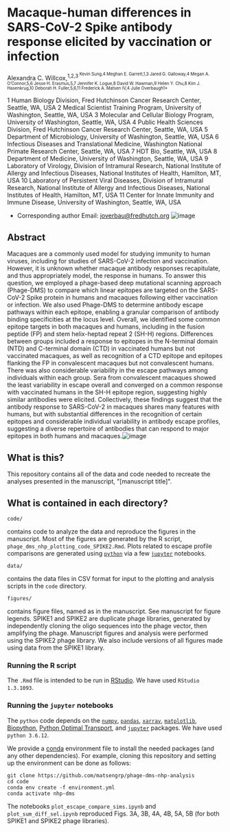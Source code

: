 # Macaque-human differences in SARS-CoV-2 Spike antibody response elicited by vaccination or infection

Alexandra C. Willcox,<sup>1,2,3<sup> Kevin Sung,4 Meghan E. Garrett,1,3 Jared G. Galloway,4 Megan A. O’Connor,5,6 Jesse H. Erasmus,5,7 Jennifer K. Logue,8 David W. Hawman,9 Helen Y. Chu,8 Kim J. Hasenkrug,10 Deborah H. Fuller,5,6,11 Frederick A. Matsen IV,4 Julie Overbaugh1*

1 Human Biology Division, Fred Hutchinson Cancer Research Center, Seattle, WA, USA
2 Medical Scientist Training Program, University of Washington, Seattle, WA, USA
3 Molecular and Cellular Biology Program, University of Washington, Seattle, WA, USA
4 Public Health Sciences Division, Fred Hutchinson Cancer Research Center, Seattle, WA, USA
5 Department of Microbiology, University of Washington, Seattle, WA, USA
6 Infectious Diseases and Translational Medicine, Washington National Primate Research Center, Seattle, WA, USA
7 HDT Bio, Seattle, WA, USA
8 Department of Medicine, University of Washington, Seattle, WA, USA
9 Laboratory of Virology, Division of Intramural Research, National Institute of Allergy and Infectious Diseases, National Institutes of Health, Hamilton, MT, USA
10 Laboratory of Persistent Viral Diseases, Division of Intramural Research, National Institute of Allergy and Infectious Diseases, National Institutes of Health, Hamilton, MT, USA
11 Center for Innate Immunity and Immune Disease, University of Washington, Seattle, WA, USA

* Corresponding author
Email: joverbau@fredhutch.org
![image](https://user-images.githubusercontent.com/69013762/144101802-4df9bd8e-2b62-4998-b917-a6c31aa3e4d0.png)

## Abstract
Macaques are a commonly used model for studying immunity to human viruses, including for studies of SARS-CoV-2 infection and vaccination. However, it is unknown whether macaque antibody responses recapitulate, and thus appropriately model, the response in humans. To answer this question, we employed a phage-based deep mutational scanning approach (Phage-DMS) to compare which linear epitopes are targeted on the SARS-CoV-2 Spike protein in humans and macaques following either vaccination or infection. We also used Phage-DMS to determine antibody escape pathways within each epitope, enabling a granular comparison of antibody binding specificities at the locus level. Overall, we identified some common epitope targets in both macaques and humans, including in the fusion peptide (FP) and stem helix-heptad repeat 2 (SH-H) regions. Differences between groups included a response to epitopes in the N-terminal domain (NTD) and C-terminal domain (CTD) in vaccinated humans but not vaccinated macaques, as well as recognition of a CTD epitope and epitopes flanking the FP in convalescent macaques but not convalescent humans. There was also considerable variability in the escape pathways among individuals within each group. Sera from convalescent macaques showed the least variability in escape overall and converged on a common response with vaccinated humans in the SH-H epitope region, suggesting highly similar antibodies were elicited. Collectively, these findings suggest that the antibody response to SARS-CoV-2 in macaques shares many features with humans, but with substantial differences in the recognition of certain epitopes and considerable individual variability in antibody escape profiles, suggesting a diverse repertoire of antibodies that can respond to major epitopes in both humans and macaques.![image](https://user-images.githubusercontent.com/69013762/144101871-3d7f87cd-0375-45fe-be35-ebb53f66ef5d.png)

## What is this?
This repository contains all of the data and code needed to recreate the analyses presented in the manuscript, "[manuscript title]".

## What is contained in each directory?

    code/
contains code to analyze the data and reproduce the figures in the manuscript. Most of the figures are generated by the R script, `phage_dms_nhp_plotting_code_SPIKE2.Rmd`. Plots related to escape profile comparisons are generated using [`python`](https://www.python.org/) via a few [`jupyter`](https://jupyter.org/) notebooks.

    data/
contains the data files in CSV format for input to the plotting and analysis scripts in the `code` directory.

    figures/
contains figure files, named as in the manuscript. See manuscript for figure legends. SPIKE1 and SPIKE2 are duplicate phage libraries, generated by independently cloning the oligo sequences into the phage vector, then amplifying the phage. Manuscript figures and analysis were performed using the SPIKE2 phage library. We also include versions of all figures made using data from the SPIKE1 library.

### Running the R script
The `.Rmd` file is intended to be run in [RStudio](https://www.rstudio.com/). We have used `RStudio 1.3.1093`.

### Running the `jupyter` notebooks
The `python` code depends on the [`numpy`](https://numpy.org/), [`pandas`](https://pandas.pydata.org/), [`xarray`](https://xarray.pydata.org/en/stable/), [`matplotlib`](https://matplotlib.org/), [Biopython](https://biopython.org/), [Python Optimal Transport](https://pythonot.github.io/), and [`jupyter`](https://jupyter.org/) packages. We have used `python 3.6.12`.

We provide a [conda](https://www.anaconda.com/) environment file to install the needed packages (and any other dependencies). For example, cloning this repository and setting up the environment can be done as follows:
	
    git clone https://github.com/matsengrp/phage-dms-nhp-analysis
    cd code
    conda env create -f environment.yml
    conda activate nhp-dms
    
The notebooks `plot_escape_compare_sims.ipynb` and `plot_sum_diff_sel.ipynb` reproduced Figs. 3A, 3B, 4A, 4B, 5A, 5B (for both SPIKE1 and SPIKE2 phage libraries).
